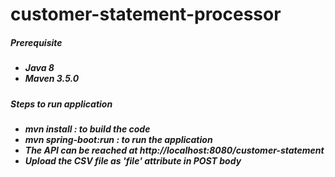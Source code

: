 # customer-statement-processor

<h5>Prerequisite<h5>
<ul>
<li>Java 8</li>
<li>Maven 3.5.0</li>
</ul>


<h5>Steps to run application<h5>
<ul>
<li>mvn install : to build the code</li>
<li>mvn spring-boot:run : to run the application</li>
<li>The API can be reached at http://localhost:8080/customer-statement</li>
<li>Upload the CSV file as 'file' attribute in POST body </li>
</ul>
